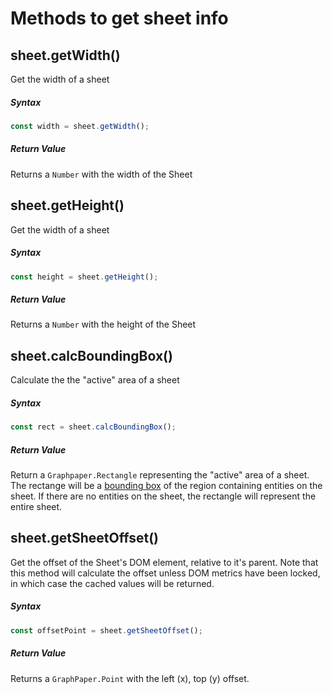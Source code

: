 # Methods to get sheet info

## sheet.getWidth()
Get the width of a sheet

##### Syntax

```javascript
const width = sheet.getWidth();
```

##### Return Value
Returns a `Number` with the width of the Sheet

## sheet.getHeight()
Get the width of a sheet

##### Syntax

```javascript
const height = sheet.getHeight();
```

##### Return Value
Returns a `Number` with the height of the Sheet


## sheet.calcBoundingBox()
Calculate the the "active" area of a sheet

##### Syntax

```javascript
const rect = sheet.calcBoundingBox();
```

##### Return Value
Return a `Graphpaper.Rectangle` representing the "active" area of a sheet. The rectange will be a [bounding box](https://en.wikipedia.org/wiki/Minimum_bounding_box) of the region containing entities on the sheet. If there are no entities on the sheet, the rectangle will represent the entire sheet.

## sheet.getSheetOffset()
Get the offset of the Sheet's DOM element, relative to it's parent. Note that this method will calculate the offset unless DOM metrics have been locked, in which case the cached values will be returned.

##### Syntax
```javascript
const offsetPoint = sheet.getSheetOffset();
```

##### Return Value
Returns a `GraphPaper.Point` with the left (x), top (y) offset.
